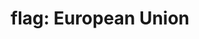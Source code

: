 ---
layout: flags
title: "flag: European Union"
emoji: flag_european_union
permalink: 🇪🇺.html
image: assets/img/3moji/flag_european_union.png
---